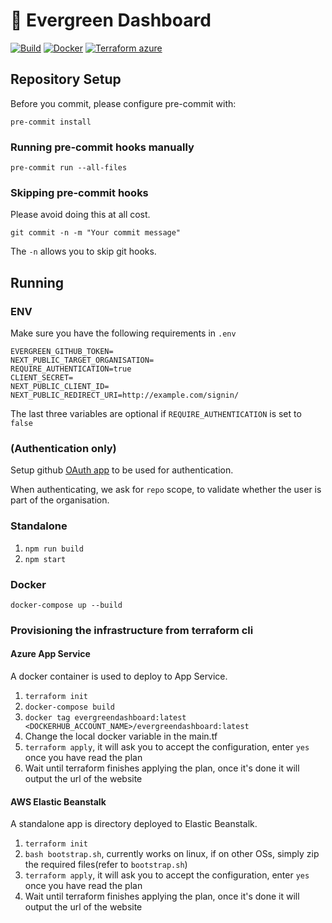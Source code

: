 # 🌲 Evergreen Dashboard

[![Build](https://github.com/ahm-monash/evergreen/actions/workflows/build.yml/badge.svg)](https://github.com/ahm-monash/evergreen/actions/workflows/build.yml)
[![Docker](https://github.com/ahm-monash/evergreen/actions/workflows/docker.yml/badge.svg)](https://github.com/ahm-monash/evergreen/actions/workflows/docker.yml)
[![Terraform azure](https://github.com/ahm-monash/evergreen/actions/workflows/terraform_azure.yml/badge.svg)](https://github.com/ahm-monash/evergreen/actions/workflows/terraform_azure.yml)

## Repository Setup

Before you commit, please configure pre-commit with:

`pre-commit install`

### Running pre-commit hooks manually

`pre-commit run --all-files`

### Skipping pre-commit hooks

Please avoid doing this at all cost.

`git commit -n -m "Your commit message"`

The `-n` allows you to skip git hooks.


## Running

### ENV

Make sure you have the following requirements in `.env`

```
EVERGREEN_GITHUB_TOKEN=
NEXT_PUBLIC_TARGET_ORGANISATION=
REQUIRE_AUTHENTICATION=true
CLIENT_SECRET=
NEXT_PUBLIC_CLIENT_ID=
NEXT_PUBLIC_REDIRECT_URI=http://example.com/signin/
```

The last three variables are optional if `REQUIRE_AUTHENTICATION` is set to `false`

### (Authentication only)

Setup github [OAuth app](https://docs.github.com/en/developers/apps/building-oauth-apps/creating-an-oauth-app) to be used for authentication.

When authenticating, we ask for `repo` scope, to validate whether the user is part of the organisation.

<!-- ### Custom configuration

Use the file `custom-config.json` to customise the app based on your need.

Please refer to `custom-config.sample` for guidance. -->

### Standalone

1. `npm run build`
2. `npm start`


### Docker

`docker-compose up --build`

### Provisioning the infrastructure from terraform cli

#### Azure App Service

A docker container is used to deploy to App Service.

1. `terraform init`
2. `docker-compose build`
3. `docker tag evergreendashboard:latest <DOCKERHUB_ACCOUNT_NAME>/evergreendashboard:latest`
4. Change the local docker variable in the main.tf
5. `terraform apply`, it will ask you to accept the configuration, enter `yes` once you have read the plan
6. Wait until terraform finishes applying the plan, once it's done it will output the url of the website

#### AWS Elastic Beanstalk

A standalone app is directory deployed to Elastic Beanstalk.

1. `terraform init`
2. `bash bootstrap.sh`, currently works on linux, if on other OSs, simply zip the required files(refer to `bootstrap.sh`)
3. `terraform apply`, it will ask you to accept the configuration, enter `yes` once you have read the plan
4. Wait until terraform finishes applying the plan, once it's done it will output the url of the website
